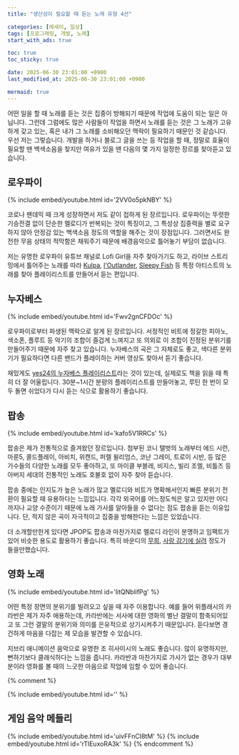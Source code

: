 ```yaml
---
title: "생산성이 필요할 때 듣는 노래 유형 4선"

categories: [에세이, 일상]
tags: [프로그래밍, 개발, 노래]
start_with_ads: true

toc: true
toc_sticky: true

date: 2025-06-30 23:01:00 +0900
last_modified_at: 2025-06-30 23:01:00 +0900

mermaid: true
---
```


어떤 일을 할 때 노래를 듣는 것은 집중이 방해되기 때문에 작업에 도움이 되는 일은 아닙니다. 그런데 그럼에도 많은 사람들이 작업을 하면서 노래를 듣는 것은 그 노래가 고유하게 갖고 있는, 혹은 내가 그 노래를 소비해오던 맥락이 필요하기 때문인 것 같습니다. 우선 저는 그렇습니다. 개발을 하거나 블로그 글을 쓰는 등 작업을 할 때, 정말로 효율이 필요할 땐 백색소음을 찾지만 여유가 있을 땐 다음의 몇 가지 일정한 장르를 찾아듣고 있습니다.

## **로우파이**

{% include embed/youtube.html id='2VV0o5pkNBY' %}

코로나 팬데믹 때 크게 성장하면서 저도 같이 접하게 된 장르입니다. 로우파이는 뚜렷한 기승전결 없이 단순한 멜로디가 반복되는 것이 특징이고, 그 특성상 집중력을 별로 요구하지 않아 안정감 있는 백색소음 정도의 역할을 해주는 것이 장점입니다. 그러면서도 완전한 무음 상태의 적막함은 채워주기 때문에 배경음악으로 틀어놓기 부담이 없습니다.

저는 유명한 로우파이 유튜브 채널로 Lofi Girl을 자주 찾아가기도 하고, 라이브 스트리밍에서 틀어주는 노래를 따라 [Kulpa](https://www.youtube.com/@Kupla/featured), [l'Outlander](https://www.youtube.com/@loutlander/featured), [Sleepy Fish](https://www.youtube.com/channel/UCNR1Pzl2T9biZWAbOXZPUwQ) 등 특정 아티스트의 노래를 찾아 플레이리스트를 만들어서 듣는 편입니다.

## **누자베스**

{% include embed/youtube.html id='Fwv2gnCFDOc' %}

로우파이로부터 파생된 맥락으로 알게 된 장르입니다. 서정적인 비트에 정갈한 피아노, 색소폰, 플루트 등 악기의 조합이 즐겁게 느껴지고 또 의외로 이 조합이 진정된 분위기를 만들어주기 때문에 자주 찾고 있습니다. 누자베스의 곡은 그 자체로도 좋고, 색다른 분위기가 필요하다면 다른 밴드가 플레이하는 커버 영상도 찾아서 듣기 좋습니다.

재밌게도 [yes24의 누자베스 플레이리스트](https://www.youtube.com/watch?v=9CSjtzOueFo)라는 것이 있는데, 실제로도 책을 읽을 때 특히 더 잘 어울립니다. 30분~1시간 분량의 플레이리스트를 만들어놓고, 루틴 한 번이 모두 돌면 쉬었다가 다시 듣는 식으로 활용하기 좋습니다.

## **팝송**

{% include embed/youtube.html id='kafo5V1RRCs' %}

팝송은 제가 전통적으로 즐겨왔던 장르입니다. 첨부된 코니 탤벗의 노래부터 에드 시런, 마룬5, 콜드플레이, 아비치, 위켄드, 퍼렐 윌리엄스, 코난 그레이, 트로이 시반, 등 많은 가수들의 다양한 노래를 모두 좋아하고, 또 마이클 부블레, 비지스, 빌리 조엘, 비틀즈 등 아버지 세대의 전통적인 노래도 호불호 없이 자주 찾아 듣습니다.

팝송 중에는 인지도가 높은 노래가 많고 멜로디와 비트가 명확해서인지 빠른 분위기 전환이 필요할 때 유용하다는 느낌입니다. 각각 외국어를 어느정도씩은 알고 있지만 어디까지나 교양 수준이기 때문에 노래 가사를 알아들을 수 없다는 점도 팝송을 듣는 이유입니다. 단, 적지 않은 곡이 자극적이고 집중을 방해한다는 느낌은 있었습니다.

더 소개할만한게 있다면 JPOP도 팝송과 마찬가지로 멜로디 라인이 분명하고 임팩트가 있어 비슷한 용도로 활용하기 좋습니다. 특히 바운디의 [무희](https://www.youtube.com/watch?v=7HgJIAUtICU), [사랑 감기에 실려](https://www.youtube.com/watch?v=7HgJIAUtICU) 정도가 들을만했습니다.

## **영화 노래**

{% include embed/youtube.html id='litQNblifPg' %}

어떤 특정 장면의 분위기를 빌려오고 싶을 때 자주 이용합니다. 예를 들어 위플래시의 카라반은 제가 자주 애용하는데, 카라반에는 서사에 대한 영화의 별난 결말이 함축되어있고 또 그런 결말의 분위기와 의미를 은유적으로 상기시켜주기 때문입니다. 듣다보면 경건하게 마음을 다잡는 제 모습을 발견할 수 있습니다.

지브리 애니메이션 음악으로 유명한 조 히사이시의 노래도 좋습니다. 많이 유명하지만, 뻔하기보다 클래식하다는 느낌을 줍니다. 카라반과 마찬가지로 가사가 없는 경우가 대부분이라 영화를 볼 때의 느긋한 마음으로 작업에 임할 수 있어 좋습니다.

{% comment %}

{% include embed/youtube.html id='' %}

## **게임 음악 메들리**

{% include embed/youtube.html id='uivFFnCI8tM' %}
{% include embed/youtube.html id='rTlEuxoRA3k' %}
{% endcomment %}